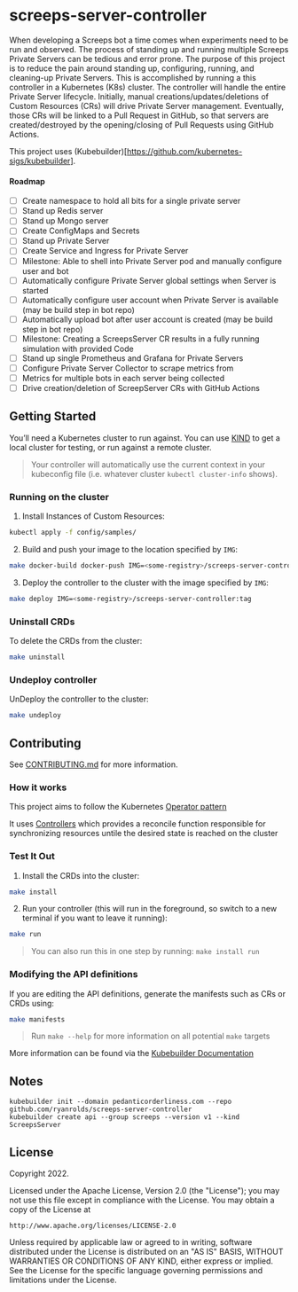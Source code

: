 # screeps-server-controller

When developing a Screeps bot a time comes when experiments need to be run and observed. The process of standing up
and running multiple Screeps Private Servers can be tedious and error prone. The purpose of this project is to reduce
the pain around standing up, configuring, running, and cleaning-up Private Servers. This is accomplished by running a
this controller in a Kubernetes (K8s) cluster. The controller will handle the entire Private Server lifecycle.
Initially, manual creations/updates/deletions of Custom Resources (CRs) will drive Private Server management.
Eventually, those CRs will be linked to a Pull Request in GitHub, so that servers are created/destroyed by the
opening/closing of Pull Requests using GitHub Actions.

This project uses (Kubebuilder)[https://github.com/kubernetes-sigs/kubebuilder].

#### Roadmap

- [ ] Create namespace to hold all bits for a single private server
- [ ] Stand up Redis server
- [ ] Stand up Mongo server
- [ ] Create ConfigMaps and Secrets
- [ ] Stand up Private Server
- [ ] Create Service and Ingress for Private Server
- [ ] Milestone: Able to shell into Private Server pod and manually configure user and bot
- [ ] Automatically configure Private Server global settings when Server is started
- [ ] Automatically configure user account when Private Server is available (may be build step in bot repo)
- [ ] Automatically upload bot after user account is created (may be build step in bot repo)
- [ ] Milestone: Creating a ScreepsServer CR results in a fully running simulation with provided Code
- [ ] Stand up single Prometheus and Grafana for Private Servers
- [ ] Configure Private Server Collector to scrape metrics from 
- [ ] Metrics for multiple bots in each server being collected
- [ ] Drive creation/deletion of ScreepServer CRs with GitHub Actions
 
## Getting Started

You’ll need a Kubernetes cluster to run against. You can use [KIND](https://sigs.k8s.io/kind) to get a local cluster for testing, or run against a remote cluster.

> Your controller will automatically use the current context in your kubeconfig file (i.e. whatever cluster `kubectl cluster-info` shows).

### Running on the cluster

1. Install Instances of Custom Resources:

```sh
kubectl apply -f config/samples/
```

2. Build and push your image to the location specified by `IMG`:
	
```sh
make docker-build docker-push IMG=<some-registry>/screeps-server-controller:tag
```
	
3. Deploy the controller to the cluster with the image specified by `IMG`:

```sh
make deploy IMG=<some-registry>/screeps-server-controller:tag
```

### Uninstall CRDs

To delete the CRDs from the cluster:

```sh
make uninstall
```

### Undeploy controller

UnDeploy the controller to the cluster:

```sh
make undeploy
```

## Contributing

See [CONTRIBUTING.md](CONTRIBUTING.md) for more information.

### How it works

This project aims to follow the Kubernetes [Operator pattern](https://kubernetes.io/docs/concepts/extend-kubernetes/operator/)

It uses [Controllers](https://kubernetes.io/docs/concepts/architecture/controller/) 
which provides a reconcile function responsible for synchronizing resources untile the desired state is reached on the cluster 

### Test It Out

1. Install the CRDs into the cluster:

```sh
make install
```

2. Run your controller (this will run in the foreground, so switch to a new terminal if you want to leave it running):

```sh
make run
```

> You can also run this in one step by running: `make install run`

### Modifying the API definitions

If you are editing the API definitions, generate the manifests such as CRs or CRDs using:

```sh
make manifests
```

> Run `make --help` for more information on all potential `make` targets

More information can be found via the [Kubebuilder Documentation](https://book.kubebuilder.io/introduction.html)

## Notes

```
kubebuilder init --domain pedanticorderliness.com --repo github.com/ryanrolds/screeps-server-controller
kubebuilder create api --group screeps --version v1 --kind ScreepsServer
```

## License

Copyright 2022.

Licensed under the Apache License, Version 2.0 (the "License");
you may not use this file except in compliance with the License.
You may obtain a copy of the License at

    http://www.apache.org/licenses/LICENSE-2.0

Unless required by applicable law or agreed to in writing, software
distributed under the License is distributed on an "AS IS" BASIS,
WITHOUT WARRANTIES OR CONDITIONS OF ANY KIND, either express or implied.
See the License for the specific language governing permissions and
limitations under the License.

